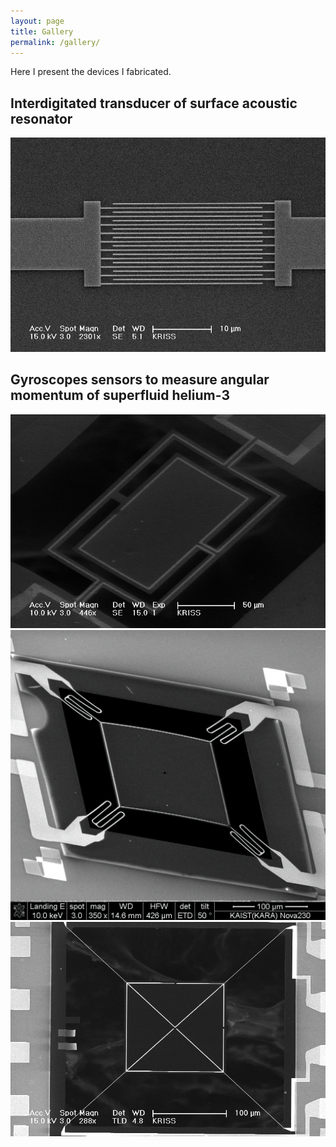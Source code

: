 ```yaml
---
layout: page
title: Gallery
permalink: /gallery/
---
```


Here I present the devices I fabricated.

## Interdigitated transducer of surface acoustic resonator
![SAW interdigitated transducer](/assets/SAW_IDT.png)

## Gyroscopes sensors to measure angular momentum of superfluid helium-3
![Gyroscope design-1 for superfluid helium-3](/assets/gyro_1.png)
![Gyroscope design-2 for superfluid helium-3](/assets/gyro_2.jpg)
![Gyroscope design-3 for superfluid helium-3](/assets/gyro_3.png)
